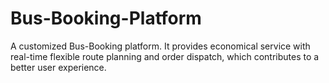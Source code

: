 # Bus-Booking-Platform
A customized Bus-Booking platform. It provides economical service with real-time flexible route planning and order dispatch, which contributes to a better user experience.
